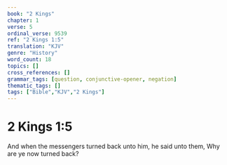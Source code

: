 ```yaml
---
book: "2 Kings"
chapter: 1
verse: 5
ordinal_verse: 9539
ref: "2 Kings 1:5"
translation: "KJV"
genre: "History"
word_count: 18
topics: []
cross_references: []
grammar_tags: [question, conjunctive-opener, negation]
thematic_tags: []
tags: ["Bible","KJV","2 Kings"]
---
```


# 2 Kings 1:5

And when the messengers turned back unto him, he said unto them, Why are ye now turned back?
